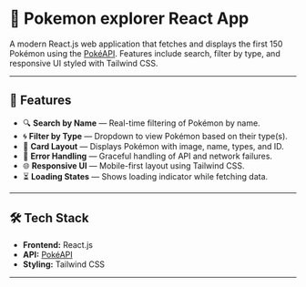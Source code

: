 # 🧿 Pokemon explorer React App

A modern React.js web application that fetches and displays the first 150 Pokémon using the [PokéAPI](https://pokeapi.co). Features include search, filter by type, and responsive UI styled with Tailwind CSS.

---

## 🚀 Features

- 🔍 **Search by Name** — Real-time filtering of Pokémon by name.
- 🌀 **Filter by Type** — Dropdown to view Pokémon based on their type(s).
- 📄 **Card Layout** — Displays Pokémon with image, name, types, and ID.
- 🧪 **Error Handling** — Graceful handling of API and network failures.
- 🌐 **Responsive UI** — Mobile-first layout using Tailwind CSS.
- ⏳ **Loading States** — Shows loading indicator while fetching data.

---

## 🛠️ Tech Stack

- **Frontend:** React.js
- **API:** [PokéAPI](https://pokeapi.co)
- **Styling:** Tailwind CSS

---

